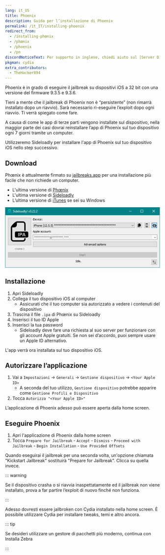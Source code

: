 ```yaml
---
lang: it_US
title: Phoenix
description: Guida per l’installazione di Phoenix
permalink: /it_IT/installing-phoenix
redirect_from:
  - /installing-phœnix
  - /phœnix
  - /phoenix
  - /pn
discordNoticeText: Per supporto in inglese, chiedi aiuto sul [Server Discord](https://discord.legacyjailbreak.com/) di r/LegacyJailbreak.
pkgman: cydia
extra_contributors:
  - TheHacker894
---
```


Phoenix è in grado di eseguire il jailbreak su dispositivi iOS a 32 bit con una versione del firmware 9.3.5 e 9.3.6.

Tieni a mente che il jailbreak di Phoenix non è “persistente” (non rimarrà installato dopo un riavvio). Sarà necessario ri-eseguire l’exploit dopo ogni riavvio. Ti verrà spiegato come fare.

A causa di come le app di terze parti vengono installate sul dispositivo, nella maggior parte dei casi dovrai reinstallare l’app di Phoenix sul tuo dispositivo ogni 7 giorni tramite un computer.

Utilizzeremo Sideloadly per installare l'app di Phoenix sul tuo dispositivo iOS nello step successivo.

## Download

<div class="custom-container tip" id="ifJailbreaksAppSigned"><p>
Phœnix è attualmente firmato su <a href="https://jailbreaks.app/legacy.html" target="_blank">jailbreaks.app</a> per una installazione più facile che non richiede un computer.
</p></div>

- L'ultima versione di [Phœnix](https://phoenixpwn.com/)
- L'ultima versione di [Sideloadly](https://sideloadly.io/)
- L’ultima versione di [iTunes](https://www.apple.com/itunes/download/win32) se sei su Windows

![Uno screenshot dell'applicazione Sideloadly (Windows)](/assets/images/sideloadly_win.png)

## Installazione

1. Apri Sideloadly
2. Collega il tuo dispositivo iOS al computer
   - Assicurati che il tuo computer sia autorizzato a vedere i contenuti del dispositivo
3. Trascina il file `.ipa` di Phœnix su Sideloadly
4. Inserisci il tuo ID Apple
5. Inserisci la tua password
   - Sideloadly deve fare una richiesta al suo server per funzionare con gli account Apple gratuiti. Se non sei d’accordo, puoi sempre usare un Apple ID alternativo.

L'app verrà ora installata sul tuo dispositivo iOS.

## Autorizzare l’applicazione

1. Vai a `Impostazioni` -> `Generali` -> `Gestione dispositivo` -> `<Your Apple ID>`
   - A seconda del tuo utilizzo, `Gestione dispositivo` potrebbe apparire come `Gestione Profili e Dispositivo`
2. Tocca `Autorizza "<Your Apple ID>"`

L’applicazione di Phoenix adesso può essere aperta dalla home screen.

## Eseguire Phoenix

1. Apri l'applicazione di Phoenix dalla home screen
2. Tocca `Prepare for Jailbreak` - `Accept` - `Dismiss` - `Proceed with Jailbreak` - `Begin Installation` - `Use Provided Offsets`

Quando eseguirai il jailbreak per una seconda volta, un'opzione chiamata "Kickstart Jailbreak" sostituirà "Prepare for Jailbreak". Clicca su quella invece.

::: warning

Se il dispositivo crasha o si riavvia inaspettatamente ed il jailbreak non viene installato, prova a far partire l’exploit di nuovo finché non funziona.

:::

Adesso dovresti essere jailbroken con Cydia installato nella home screen. È possibile utilizzare Cydia per installare <router-link to="/faq/#what-are-tweaks">tweaks</router-link>, temi e altro ancora.

::: tip

Se desideri utilizzare un gestore di pacchetti più moderno, continua con <router-link to="/installing-zebra">Installa Zebra</router-link>

:::

